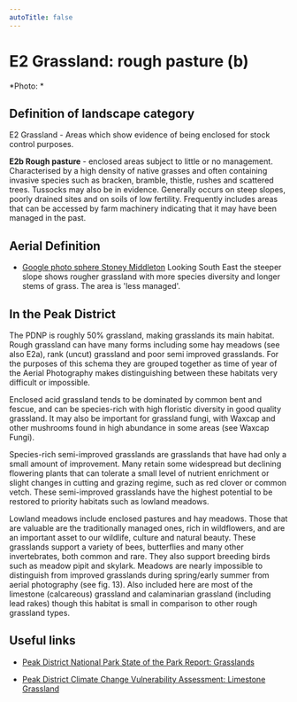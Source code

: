```yaml
---
autoTitle: false
---
```


# E2 Grassland: rough pasture (b)


*Photo: *

## Definition of landscape category

E2 Grassland - Areas which show evidence of being enclosed for stock control purposes. 

**E2b Rough pasture** - enclosed areas subject to little or no management. Characterised by a high density of native grasses and often containing invasive species such as bracken, bramble, thistle, rushes and scattered trees. Tussocks may also be in evidence. Generally occurs on steep slopes, poorly drained sites and on soils of low fertility. Frequently includes areas that can be accessed by farm machinery indicating that it may have been managed in the past.

## Aerial Definition

* [Google photo sphere Stoney Middleton](https://goo.gl/maps/FMZgZzHGakCBLSUd7) Looking South East the steeper slope shows rougher grassland with more species diversity and longer stems of grass. The area is 'less managed'. 

## In the Peak District
The PDNP is roughly 50% grassland, making grasslands its main habitat. Rough grassland can have many forms including some hay meadows (see also E2a), rank (uncut) grassland and poor semi improved grasslands. For the purposes of this schema they are grouped together as time of year of the Aerial Photography makes distinguishing between these habitats very difficult or impossible. 

Enclosed acid grassland tends to be dominated by common bent and fescue, and can be species-rich with high floristic diversity in good quality grassland. It may also be important for grassland fungi, with Waxcap and other mushrooms found in high abundance in some areas (see Waxcap Fungi).

Species-rich semi-improved grasslands are grasslands that have had only a small amount of improvement. Many retain some widespread but declining flowering plants that can tolerate a small level of nutrient enrichment or slight changes in cutting and grazing regime, such as red clover or common vetch. These semi-improved grasslands have the highest potential to be restored to priority habitats such as lowland meadows.

Lowland meadows include enclosed pastures and hay meadows. Those that are valuable are the traditionally managed ones, rich in wildflowers, and are an important asset to our wildlife, culture and natural beauty. These grasslands support a variety of bees, butterflies and many other invertebrates, both common and rare. They also support breeding birds such as meadow pipit and skylark. Meadows are nearly impossible to distinguish from improved grasslands during spring/early summer from aerial photography (see fig. 13). Also included here are most of the limestone (calcareous) grassland and calaminarian grassland (including lead rakes) though this habitat is small in comparison to other rough grassland types. 

## Useful links
* [Peak District National Park State of the Park Report: Grasslands](https://reports.peakdistrict.gov.uk/sotpr/docs/wildlife-habitat/habitats.html#grassland) 

* [Peak District Climate Change Vulnerability Assessment: Limestone Grassland](https://reports.peakdistrict.gov.uk/ccva/docs/assessments/habitats/limestonegrassland.html)
